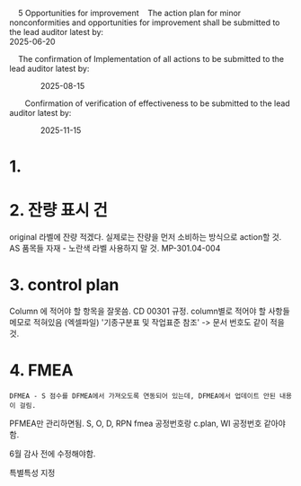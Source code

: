     5 Opportunities for improvement
   The action plan for minor nonconformities and opportunities for improvement shall be submitted to the lead auditor latest by:                                                                             2025-06-20

    The confirmation of Implementation of all actions to be submitted to the lead auditor latest by:

              2025-08-15  

       Confirmation of verification of effectiveness to be submitted to the lead auditor latest by:

              2025-11-15


# 1. 
# 2. 잔량 표시 건

original 라벨에 잔량 적겠다. 실제로는 잔량을 먼저 소비하는 방식으로 action할 것.
AS 품목들 자재 - 노란색 라벨 사용하지 말 것.
MP-301.04-004

# 3. control plan
Column 에 적어야 할 항목을 잘못씀.
CD 00301 규정.
column별로 적어야 할 사항들 메모로 적혀있음 (엑셀파일)
'기종구분표 및 작업표준 참조' -> 문서 번호도 같이 적을 것.

# 4. FMEA
	DFMEA - S 점수를 DFMEA에서 가져오도록 연동되어 있는데, DFMEA에서 업데이트 안된 내용이 걸림.
	

PFMEA만 관리하면됨.
S, O, D, RPN
fmea 공정번호랑 c.plan, WI 공정번호 같아야함.

6월 감사 전에 수정해야함.

특별특성 지정 
